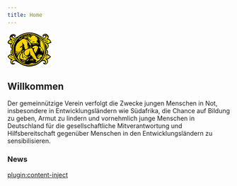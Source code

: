 ```yaml
---
title: Home
---
```

![Logo God's Golden Acre](../images/logo-gga.png)
## Willkommen
  
Der gemeinnützige Verein verfolgt die Zwecke jungen Menschen in Not, insbesondere in Entwicklungsländern wie Südafrika, die Chance auf Bildung zu geben, Armut zu lindern und vornehmlich junge Menschen in Deutschland für die gesellschaftliche Mitverantwortung und Hilfsbereitschaft gegenüber Menschen in den Entwicklungsländern zu sensibilisieren.
### News
[plugin:content-inject](/news)